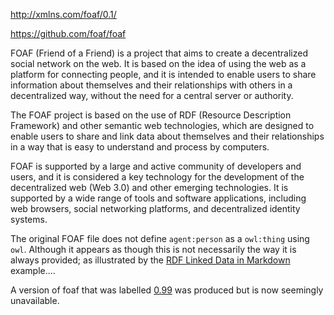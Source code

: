 http://xmlns.com/foaf/0.1/

https://github.com/foaf/foaf

FOAF (Friend of a Friend) is a project that aims to create a decentralized social network on the web. It is based on the idea of using the web as a platform for connecting people, and it is intended to enable users to share information about themselves and their relationships with others in a decentralized way, without the need for a central server or authority.

The FOAF project is based on the use of RDF (Resource Description Framework) and other semantic web technologies, which are designed to enable users to share and link data about themselves and their relationships in a way that is easy to understand and process by computers.

FOAF is supported by a large and active community of developers and users, and it is considered a key technology for the development of the decentralized web (Web 3.0) and other emerging technologies. It is supported by a wide range of tools and software applications, including web browsers, social networking platforms, and decentralized identity systems.

The original FOAF file does not define `agent:person` as a `owl:thing` using `owl`.  Although it appears as though this is not necessarily the way it is always provided; as illustrated by the [RDF Linked Data in Markdown](https://github.com/ozekik/markdown-ld) example....  

A version of foaf that was labelled [0.99](https://web.archive.org/web/20211118203231/http://xmlns.com/foaf/spec/20140114.html) was produced but is now seemingly unavailable.